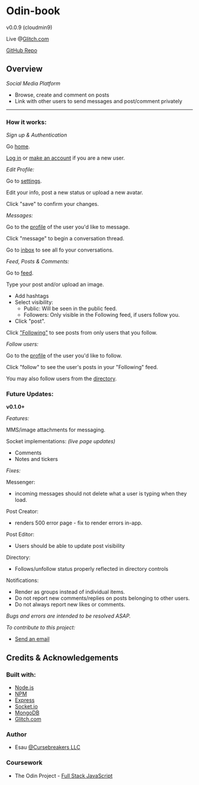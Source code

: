 # Odin-book

v0.0.9 (cloudmin9)

Live @[Glitch.com](https://gray-festive-candytuft.glitch.me)

[GitHub Repo](https://github.com/cursebreakers/odin-book)

## Overview

*Social Media Platform*
- Browse, create and comment on posts
- Link with other users to send messages and post/comment privately

---

### How it works:

*Sign up & Authentication*

Go [home](/).

[Log in](/auth) or [make an account](/auth/new) if you are a new user.

*Edit Profile:*

Go to [settings](/settings).

Edit your info, post a new status or upload a new avatar.

Click "save" to confirm your changes.

*Messages:*

Go to the [profile](/esau) of the user you'd like to message.

Click "message" to begin a conversation thread.

Go to [inbox](/inbox) to see all fo your conversations.

*Feed, Posts & Comments:*

Go to [feed](/dashboard).

Type your post and/or upload an image.
- Add hashtags
- Select visibility:
  - Public: Will be seen in the public feed.
  - Followers: Only visible in the Following feed, if users follow you.
- Click "post".

Click ["Following"](/dashboard/follows) to see posts from only users that you follow.

*Follow users:*

Go to the [profile](/esau) of the user you'd like to follow.

Click "follow" to see the user's posts in your "Following" feed.

You may also follow users from the [directory](/follows).

### Future Updates:

**v0.1.0+**

*Features:*

MMS/image attachments for messaging.

Socket implementations: *(live page updates)*
- Comments
- Notes and tickers

*Fixes:*

Messenger:
- incoming messages should not delete what a user is typing when they load.

Post Creator:
- renders 500 error page - fix to render errors in-app.

Post Editor:
- Users should be able to update post visibility

Directory:
- Follows/unfollow status properly reflected in directory controls

Notifications:
  - Render as groups instead of individual items.
  - Do not report new comments/replies on posts belonging to other users. 
  - Do not always report new likes or comments.

*Bugs and errors are intended to be resolved ASAP.*

*To contribute to this project:*
- [Send an email](mailto:hello@cursebreakers.net)

## Credits & Acknowledgements

### Built with:

- [Node.js](https://nodejs.org/en)
- [NPM](https://www.npmjs.com/)
- [Express](https://expressjs.com/)
- [Socket.io](https://socket.io/)
- [MongoDB](https://www.mongodb.com/)
- [Glitch.com](https://glitch.com)

### Author

- Esau [@Cursebreakers LLC](https://cursebreakers.net/)

### Coursework

- The Odin Project - [Full Stack JavaScript](https://www.theodinproject.com/lessons/nodejs-odin-book)

